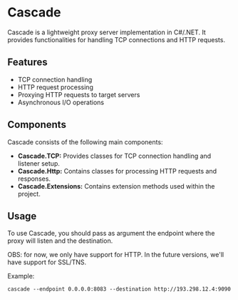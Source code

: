# Cascade

Cascade is a lightweight proxy server implementation in C#/.NET. It provides functionalities for handling TCP connections and HTTP requests.

## Features

- TCP connection handling
- HTTP request processing
- Proxying HTTP requests to target servers
- Asynchronous I/O operations

## Components

Cascade consists of the following main components:

- **Cascade.TCP:** Provides classes for TCP connection handling and listener setup.
- **Cascade.Http:** Contains classes for processing HTTP requests and responses.
- **Cascade.Extensions:** Contains extension methods used within the project.

## Usage

To use Cascade, you should pass as argument the endpoint where the proxy will listen and the destination.

OBS: for now, we only have support for HTTP. In the future versions, we'll have support for SSL/TNS. 

Example:

```shellscript
cascade --endpoint 0.0.0.0:8083 --destination http://193.298.12.4:9090
